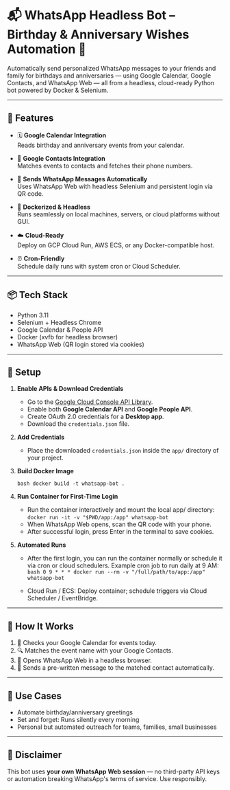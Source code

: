# 📬 WhatsApp Headless Bot – Birthday & Anniversary Wishes Automation 🎉

Automatically send personalized WhatsApp messages to your friends and family for birthdays and anniversaries — using Google Calendar, Google Contacts, and WhatsApp Web — all from a headless, cloud-ready Python bot powered by Docker & Selenium.

---

## 🔧 Features

- 🗓️ **Google Calendar Integration**  
  Reads birthday and anniversary events from your calendar.

- 📇 **Google Contacts Integration**  
  Matches events to contacts and fetches their phone numbers.

- 🤖 **Sends WhatsApp Messages Automatically**  
  Uses WhatsApp Web with headless Selenium and persistent login via QR code.

- 🐳 **Dockerized & Headless**  
  Runs seamlessly on local machines, servers, or cloud platforms without GUI.

- ☁️ **Cloud-Ready**  
  Deploy on GCP Cloud Run, AWS ECS, or any Docker-compatible host.

- ⏰ **Cron-Friendly**  
  Schedule daily runs with system cron or Cloud Scheduler.

---

## 📦 Tech Stack

- Python 3.11  
- Selenium + Headless Chrome  
- Google Calendar & People API  
- Docker (xvfb for headless browser)  
- WhatsApp Web (QR login stored via cookies)  

---

## 🚀 Setup

1. **Enable APIs & Download Credentials**

   - Go to the [Google Cloud Console API Library](https://console.cloud.google.com/apis/library).
   - Enable both **Google Calendar API** and **Google People API**.
   - Create OAuth 2.0 credentials for a **Desktop app**.
   - Download the `credentials.json` file.

2. **Add Credentials**

   - Place the downloaded `credentials.json` inside the `app/` directory of your project.

3. **Build Docker Image**

   ```bash docker build -t whatsapp-bot .```

4. **Run Container for First-Time Login**

    - Run the container interactively and mount the local app/ directory: ```docker run -it -v "$PWD/app:/app" whatsapp-bot```
    - When WhatsApp Web opens, scan the QR code with your phone.
    - After successful login, press Enter in the terminal to save cookies.

5. **Automated Runs**

    - After the first login, you can run the container normally or schedule it via cron or cloud schedulers.
        Example cron job to run daily at 9 AM: ```bash 0 9 * * * docker run --rm -v "/full/path/to/app:/app" whatsapp-bot```

    - Cloud Run / ECS: Deploy container; schedule triggers via Cloud Scheduler / EventBridge.

---

## 📄 How It Works

1. 🎯 Checks your Google Calendar for events today.  
2. 🔍 Matches the event name with your Google Contacts.  
3. 📱 Opens WhatsApp Web in a headless browser.  
4. 💬 Sends a pre-written message to the matched contact automatically.

---

## 🚀 Use Cases

- Automate birthday/anniversary greetings  
- Set and forget: Runs silently every morning  
- Personal but automated outreach for teams, families, small businesses  

---

## 🔐 Disclaimer

This bot uses **your own WhatsApp Web session** — no third-party API keys or automation breaking WhatsApp's terms of service. Use responsibly.




